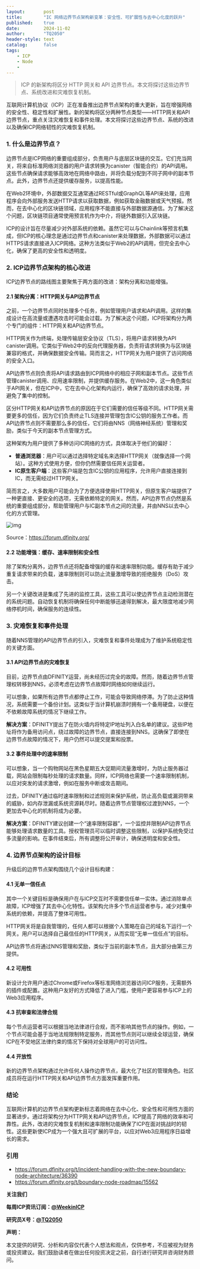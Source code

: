 ```yaml
---
layout:       post
title:        "IC 网络边界节点架构新变革：安全性、可扩展性与去中心化度的跃升"
published:    true
date:         2024-11-02
author:       "TQ2050"
header-style: text
catalog:      false
tags:
    - ICP
    - Node
    - 
---
```


> ICP 的新架构将区分 HTTP 网关和 API 边界节点。本文将探讨这些边界节点、系统改进和灾难恢复机制。

互联网计算机协议（ICP）正在准备推出边界节点架构的重大更新，旨在增强网络的安全性、稳定性和扩展性。新的架构将区分两种节点类型——HTTP网关和API边界节点，重点关注灾难恢复和事件处理。本文将探讨这些边界节点、系统的改进以及确保ICP网络韧性的灾难恢复机制。

### **1. 什么是边界节点？**

边界节点是ICP网络的重要组成部分，负责用户与底层区块链的交互。它们充当网关，将来自标准网络浏览器的用户请求转换为canister（智能合约）的API调用。这些节点确保请求能够高效地在网络中路由，并将负载分配到不同子网中的副本节点。此外，边界节点还提供缓存服务，以提高性能。

在Web2环境中，外部数据交互通常通过RESTful或GraphQL等API来处理，应用程序会向外部服务发送HTTP请求以获取数据，例如获取金融数据或天气预报。然而，在去中心化的区块链领域，应用程序不能直接与外部数据源通信。为了解决这个问题，区块链项目通常使用预言机作为中介，将链外数据引入区块链。

ICP的设计旨在尽量减少对外部系统的依赖。虽然它可以与Chainlink等预言机集成，但ICP的核心理念是通过边界节点和canister来处理数据，外部数据可以通过HTTPS请求直接进入ICP网络。这种方法类似于Web2的API调用，但完全去中心化，确保了更高的安全性和透明度。

### **2. ICP边界节点架构的核心改进**

ICP边界节点的路线图主要聚焦于两方面的改进：架构分离和功能增强。

#### **2.1 架构分离：HTTP网关与API边界节点**

之前，一个边界节点同时处理多个任务，例如管理用户请求和API调用。这样的集成设计在高流量或遭遇攻击时可能会过载。为了解决这个问题，ICP将架构分为两个专门的组件：HTTP网关和API边界节点。

HTTP网关作为终端，处理传输层安全协议（TLS），将用户请求转换为API canister调用。它类似于Web2中的反向代理服务器，负责将请求转换为与区块链兼容的格式，并确保数据安全传输。简而言之，HTTP网关为用户提供了访问网络的安全入口。

API边界节点则负责将API请求路由到ICP网络中的相应子网和副本节点。这些节点管理canister调用、应用速率限制，并提供缓存服务。在Web2中，这一角色类似于API网关，但在ICP中，它在去中心化架构内运行，确保了高效的请求处理，并避免了集中的控制。

区分HTTP网关和API边界节点的原因在于它们需要的信任等级不同。HTTP网关需要更多的信任，因为它们负责终止TLS连接并管理包含IC公钥的服务工作者。而API边界节点则不需要那么多的信任，它们将由NNS（网络神经系统）管理和奖励，类似于今天的副本节点管理方式。

这种架构为用户提供了多种访问IC网络的方式，具体取决于他们的偏好：

- **普通浏览器**：用户可以通过选择特定域名来选择HTTP网关（就像选择一个网站）。这种方式使用方便，但你仍然需要信任网关运营者。
- **IC原生客户端**：这些客户端是包含IC公钥的应用程序，允许用户直接连接到IC，而无需经过HTTP网关。

简而言之，大多数用户可能会为了方便选择使用HTTP网关，但原生客户端提供了一种更直接、更安全的选项，无需依赖特定的网关。然而，API边界节点仍然是系统的重要组成部分，帮助管理用户与IC副本节点之间的流量，并由NNS以去中心化的方式管理。

![img](https://lh7-rt.googleusercontent.com/docsz/AD_4nXd4qL2sBmKHC5K-YgY-0sDS-1lA-l7XVT55X9OCXVdiiEhbtrwUKg7IusLWjLdumAd-6PXMavxbh9zcUquwTcN1v6UvbJbs7vi1KrP8wo4BwdBJtfbxvXL-vtVoB5M48g1GL-UMIo2n94WKdXJbVfeUxhh8?key=cabu-C-6cbduA9CoXSynbg)

Source：https://forum.dfinity.org/

#### **2.2 功能增强：缓存、速率限制和安全性**

除了架构分离外，边界节点还将配备增强的缓存和速率限制功能。缓存有助于减少重复请求带来的负载，速率限制则可以防止流量激增导致的拒绝服务（DoS）攻击。

另一个关键改进是集成了先进的监控工具，这些工具可以使边界节点主动检测潜在的系统问题。自动恢复机制将确保任何中断能够迅速得到解决，最大限度地减少网络停机时间，确保服务的连续性。

### **3. 灾难恢复和事件处理**

随着NNS管理的API边界节点的引入，灾难恢复和事件处理成为了维护系统稳定性的关键方面。

#### **3.1 API边界节点的灾难恢复**

目前，边界节点由DFINITY运营，尚未经历过完全的故障。然而，随着边界节点管理权转移到NNS，必须考虑在边界节点故障时网络如何继续运行。

可以想象，如果所有边界节点都停止工作，可能会导致网络停滞。为了防止这种情况，系统需要一个备份计划。这类似于当计算机崩溃时拥有一个备用硬盘，以便在不依赖故障系统的情况下继续工作。

**解决方案**：DFINITY提出了在防火墙内将特定IP地址列入白名单的建议。这些IP地址将作为备用访问点，绕过故障的边界节点，直接连接到NNS。这确保了即使在边界节点故障的情况下，用户仍然可以提交提案和投票。

#### **3.2 事件处理中的速率限制**

可以想象，当一个购物网站在黑色星期五大促期间流量激增时，为防止服务器过载，网站会限制每秒处理的请求数量。同样，ICP网络也需要一个速率限制机制，以应对突发的请求激增，例如在服务中断或攻击期间。

过去，DFINITY通过临时速率限制和过滤规则来保护系统，防止高负载或漏洞带来的威胁，如内存泄漏或系统资源耗尽时。随着边界节点管理权过渡到NNS，一个更加去中心化的机制将成为必要。

**解决方案**：DFINITY建议创建一个“速率限制容器”，一个监控并限制API边界节点能够处理请求数量的工具。授权管理员可以临时调整这些限制，以保护系统免受过多流量的影响。在事件结束后，所有调整将公开审计，确保透明度和安全性。

### **4. 边界节点架构的设计目标**

升级后的边界节点架构围绕几个设计目标构建：

#### **4.1 无单一信任点**

其中一个关键目标是确保用户在与ICP交互时不需要信任单一实体。通过消除单点故障，ICP增强了其去中心化特性。该架构允许多个节点运营者参与，减少对集中系统的依赖，并提高了整体可用性。

HTTP网关将是自我管理的，任何人都可以根据个人策略在自己的域名下运行一个网关。用户可以选择自己最信任的HTTP网关，从而实现“无单一信任点”的目标。

API边界节点将通过NNS管理和奖励，类似于当前的副本节点，且大部分由第三方提供。

#### **4.2 可用性**

新设计允许用户通过Chrome或Firefox等标准网络浏览器访问ICP服务，无需额外的插件或配置。这种用户友好的方式降低了进入门槛，使用户更容易参与ICP上的Web3应用程序。

#### **4.3 抗审查和法律合规**

每个节点运营者可以根据当地法律进行合规，而不影响其他节点的操作。例如，一个节点可能会基于当地法规限制特定服务，而其他节点则可以继续全球运营，确保ICP在不受地区法律约束的情况下保持对全球用户的可访问性。

#### **4.4 开放性**

新的边界节点架构通过允许任何人操作边界节点，最大化了社区的管理角色。社区成员将在运行HTTP网关和API边界节点方面发挥重要作用。

### **结论**

互联网计算机的边界节点架构更新标志着网络在去中心化、安全性和可用性方面的显著进步。通过将架构分为HTTP网关和API边界节点，ICP提高了网络的效率和可靠性。此外，改进的灾难恢复机制和速率限制功能确保了ICP在面对挑战时的韧性。这些更新使ICP成为一个强大且可扩展的平台，以应对Web3应用程序日益增长的需求。

### **引用**

- https://forum.dfinity.org/t/incident-handling-with-the-new-boundary-node-architecture/36390
- https://forum.dfinity.org/t/boundary-node-roadmap/15562


**关注我们**

**每周ICP资讯订阅：**[**@WeekinICP**](https://x.com/Week_ICP)

**研究员X号：**[**@TQ2050**](https://x.com/TQ2050)


**声明：**

本文提供的研究、分析和内容仅代表个人想法和观点，仅供参考，不应被视为财务或投资建议。我们鼓励读者在做出任何投资决定之前，自行进行研究并咨询财务顾问。
